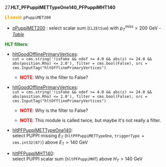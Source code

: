 27.**HLT_PFPuppiMETTypeOne140_PFPuppiMHT140**

<span style="color:orange">**L1 seed**</span>: `pPuppiMET200`

- [pPuppiMET200](../Phase2Menu_Legacy/PuppiMET200.html) : select scalar sum (`CL2EtSum`) with $p_T^{miss}>200$ GeV  - *[Table](../Tables/pPuppiMET200.md)*

<span style="color:green">**HLT filters**</span>:

- [hltGoodOfflinePrimaryVertices](../Phase2Menu_Legacy/hltGoodOfflinePrimaryVertices.html):<br>
`cut = cms.string('!isFake && ndof >= 4.0 && abs(z) <= 24.0 && abs(position.Rho) <= 2.0'),
filter = cms.bool(False),
src = cms.InputTag("hltOfflinePrimaryVertices")`

    * <span style="color:red">**NOTE**</span>: Why is the filter to False?

- [hltGoodOfflinePrimaryVertices](../Phase2Menu_Legacy/hltGoodOfflinePrimaryVertices.html):<br>
`cut = cms.string('!isFake && ndof >= 4.0 && abs(z) <= 24.0 && abs(position.Rho) <= 2.0'),
filter = cms.bool(False),
src = cms.InputTag("hltOfflinePrimaryVertices")`

    * <span style="color:red">**NOTE**</span>: Why is the filter to False?

    * <span style="color:red">**NOTE**</span>: This module is called twice, but maybe it's not really a filter.

- [hltPFPuppiMETTypeOne140](../Phase2Menu_Legacy/hltPFPuppiMETTypeOne140.html):<br> 
select PUPPI missing $E_T$ (`hltPFPuppiMETTypeOne`, `triggerType = cms.int32(87)`) above $E_T>140$ GeV

- [hltPFPuppiMHT140](../Phase2Menu_Legacy/hltPFPuppiMHT140.html):<br>
select PUPPI scalar sum (`hltPFPuppiMHT`) above $H_T>140$ GeV

